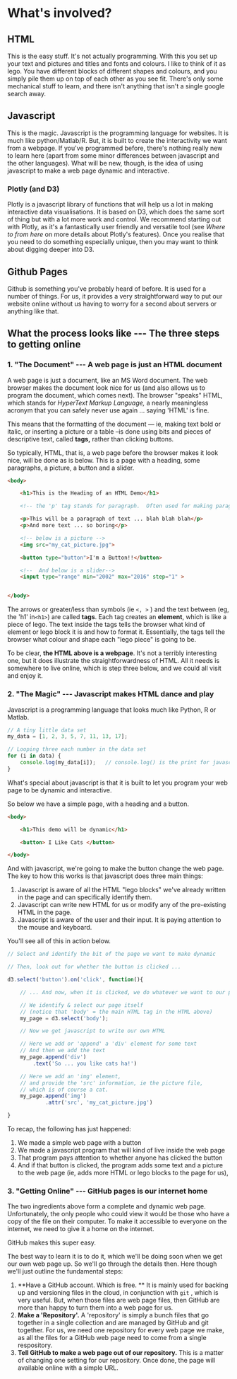 # What's involved?

## HTML

This is the easy stuff.  It's not actually programming.  With this you set up your text and pictures and titles and fonts and colours.  I like to think of it as lego.  You have different blocks of different shapes and colours, and you simply pile them up on top of each other as you see fit.  There's only some mechanical stuff to learn, and there isn't anything that isn't a single google search away.

## Javascript

This is the magic.  Javascript is the programming language for websites.  It is much like python/Matlab/R.  But, it is built to create the interactivity we want from a webpage.  If you've programmed before, there's nothing really new to learn here \(apart from some minor differences between javascript and the other languages\).  What will be new, though, is the idea of using javascript to make a web page dynamic and interactive.

### Plotly \(and D3\)

Plotly is a javascript library of functions that will help us a lot in making interactive data visualisations.  It is based on D3, which does the same sort of thing but with a lot more work and control.  We recommend starting out with Plotly, as it's a fantastically user friendly and versatile tool \(see _Where to from here_ on more details about Plotly's features\).  Once you realise that you need to do something especially unique, then you may want to think about digging deeper into D3. 

## Github Pages

Github is something you've probably heard of before.  It is used for a number of things.  For us, it provides a very straightforward way to put our website online without us having to worry for a second about servers or anything like that.

## What the process looks like --- The three steps to getting online

### 1. "The Document" --- A web page is just an HTML document

A web page is just a document, like an MS Word document.  The web browser makes the document look nice for us \(and also allows us to program the document, which comes next\).  The browser "speaks" HTML, which stands for _HyperText Markup Language,_ a nearly meaningless acronym that you can safely never use again ... saying 'HTML' is fine.

This means that the formatting of the document — ie, making text bold or italic, or inserting a picture or a table –is done using bits and pieces of descriptive text, called **tags,** rather than clicking buttons.

So typically, HTML, that is, a web page before the browser makes it look nice, will be done as is below.  This is a page with a heading, some paragraphs, a picture, a button and a slider.

```HTML
<body>

    <h1>This is the Heading of an HTML Demo</h1>

    <!-- the 'p' tag stands for paragraph.  Often used for making paragraphs! -->

    <p>This will be a paragraph of text ... blah blah blah</p>
    <p>And more text ... so boring</p>

    <!-- below is a picture -->
    <img src="my_cat_picture.jpg">

    <button type="button">I'm a Button!!</button>

    <!--  And below is a slider-->
    <input type="range" min="2002" max="2016" step="1" > 


</body>
```

The arrows or greater/less than symbols \(ie `<, >` \) and the text between  \(eg, the 'h1' in`<h1>`\) are called **tags**.  Each tag creates an **element**, which is like a piece of lego.  The text inside the tags tells the browser what kind of element or lego block it is and how to format it.  Essentially, the tags tell the browser what colour and shape each "lego piece" is going to be.

To be clear, **the HTML above is a webpage**.  It's not a terribly interesting one, but it does illustrate the straightforwardness of HTML.  All it needs is somewhere to live online, which is step three below, and we could all visit and enjoy it.

### 2. "The Magic" --- Javascript makes HTML dance and play

Javascript is a programming language that looks much like Python, R or Matlab.

```js
// A tiny little data set
my_data = [1, 2, 3, 5, 7, 11, 13, 17];

// Looping three each number in the data set
for (i in data) {
    console.log(my_data[i]);   // console.log() is the print for javascript
}
```

What's special about javascript is that it is built to let you program your web page to be dynamic and interactive.

So below we have a simple page, with a heading and a button.

```HTML
<body>

    <h1>This demo will be dynamic</h1>

    <button> I Like Cats </button>

</body>
```

And with javascript, we're going to make the button change the web page.  The key to how this works is that javascript does three main things:

1. Javascript is aware of all the HTML "lego blocks" we've already written in the page and can specifically identify them.
2. Javascript can write new HTML for us or modify any of the pre-existing HTML in the page.
3. Javascript is aware of the user and their input.  It is paying attention to the mouse and keyboard.

You'll see all of this in action below.

```js
// Select and identify the bit of the page we want to make dynamic

// Then, look out for whether the button is clicked ...

d3.select('button').on('click', function(){

    // ... And now, when it is clicked, we do whatever we want to our page...

    // We identify & select our page itself 
    // (notice that 'body' = the main HTML tag in the HTML above)
    my_page = d3.select('body');

    // Now we get javascript to write our own HTML

    // Here we add or 'append' a 'div' element for some text
    // And then we add the text
    my_page.append('div')
        .text('So ... you like cats ha!')

    // Here we add an 'img' element, 
    // and provide the 'src' information, ie the picture file, 
    // which is of course a cat.
    my_page.append('img')
            .attr('src', 'my_cat_picture.jpg')

}
```

To recap, the following has just happened:

1. We made a simple web page with a button
2. We made a javascript program that will kind of live inside the web page
3. That program pays attention to whether anyone has clicked the button
4. And if that button is clicked, the program adds some text and a picture to the web page \(ie, adds more HTML or lego blocks to the page for us\), 

### 3.  "Getting Online" --- GitHub pages is our internet home

The two ingredients above form a complete and dynamic web page.  Unfortunately, the only people who could view it would be those who have a copy of the file on their computer.  To make it accessible to everyone on the internet, we need to give it a home on the internet.

GitHub makes this super easy.

The best way to learn it is to do it, which we'll be doing soon when we get our own web page up.  So we'll go through the details then.  Here though we'll just outline the fundamental steps:

1. **Have a GitHub account. Which is free.  **
   It is mainly used for backing up and versioning files in the cloud, in conjunction with `git` , which is very useful.  But, when those files are web page files, then GitHub are more than happy to turn them into a web page for us.
2. **Make a 'Repository'.**
   A 'repository' is simply a bunch files that go together in a single collection and are managed by GitHub and git together.  For us, we need one repository for every web page we make, as all the files for a GitHub web page need to come from a single respository.
3. **Tell GitHub to make a web page out of our repository.**
   This is a matter of changing one setting for our repository.  Once done, the page will available online with a simple URL.



